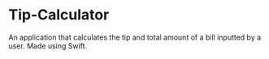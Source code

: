 # Tip-Calculator

An application that calculates the tip and total amount of a bill inputted by a user. Made using Swift.
